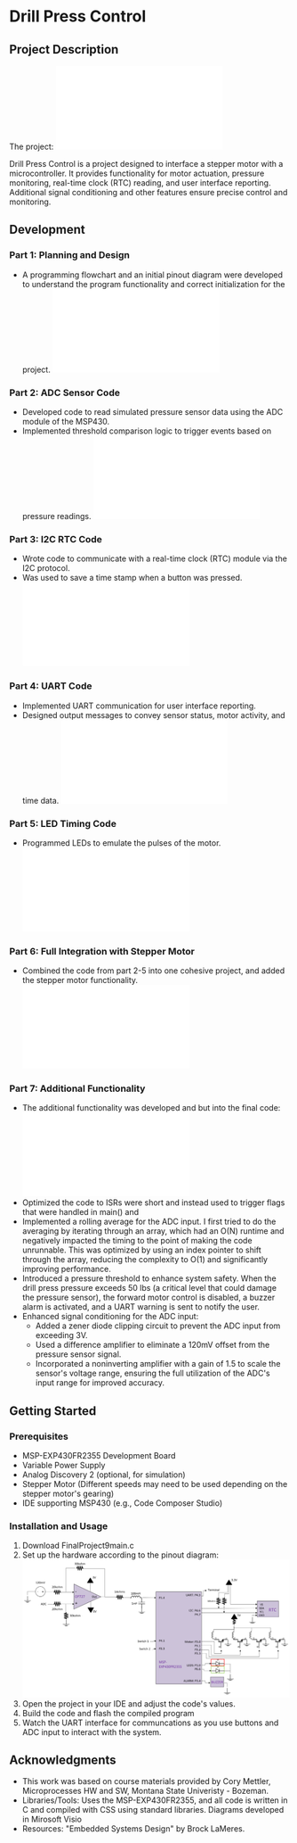 # Drill Press Control

## Project Description
The project: ![Final Code](FinalProject9main.c)

Drill Press Control is a project designed to interface a stepper motor with a microcontroller. It provides functionality for motor actuation, pressure monitoring, real-time clock (RTC) reading, and user interface reporting. Additional signal conditioning and other features ensure precise control and monitoring.

## Development
### Part 1: Planning and Design
- A programming flowchart and an initial pinout diagram were developed to understand the program functionality and correct initialization for the project.
   ![MSP430 Connections to External Hardware](Part9_Flowchart.pdf)

### Part 2: ADC Sensor Code
- Developed code to read simulated pressure sensor data using the ADC module of the MSP430.
- Implemented threshold comparison logic to trigger events based on pressure readings.
   ![ADC Sensor Code](FinalProject1.c)

### Part 3: I2C RTC Code
- Wrote code to communicate with a real-time clock (RTC) module via the I2C protocol.
- Was used to save a time stamp when a button was pressed.
   ![I2C RTC Code](FinalProject2.c)

### Part 4: UART Code
- Implemented UART communication for user interface reporting.
- Designed output messages to convey sensor status, motor activity, and time data.
   ![UART Code](FinalProject3.c)

### Part 5: LED Timing Code
- Programmed LEDs to emulate the pulses of the motor.
   ![LED Timing Code](FinalProject4.c)

### Part 6: Full Integration with Stepper Motor
- Combined the code from part 2-5 into one cohesive project, and added the stepper motor functionality.
   ![Full Integration Code](FinalProject8main3.c)

### Part 7: Additional Functionality
- The additional functionality was developed and but into the final code:
   ![Final Code](FinalProjet9main.c)
- Optimized the code to ISRs were short and instead used to trigger flags that were handled in main() and 
- Implemented a rolling average for the ADC input. I first tried to do the averaging by iterating through an array, which had an O(N) runtime and negatively impacted the timing to the point of making the code unrunnable. This was optimized by using an index pointer to shift through the array, reducing the complexity to O(1) and significantly improving performance.  
- Introduced a pressure threshold to enhance system safety. When the drill press pressure exceeds 50 lbs (a critical level that could damage the pressure sensor), the forward motor control is disabled, a buzzer alarm is activated, and a UART warning is sent to notify the user.  
- Enhanced signal conditioning for the ADC input:  
  - Added a zener diode clipping circuit to prevent the ADC input from exceeding 3V.  
  - Used a difference amplifier to eliminate a 120mV offset from the pressure sensor signal.  
  - Incorporated a noninverting amplifier with a gain of 1.5 to scale the sensor's voltage range, ensuring the full utilization of the ADC's input range for improved accuracy.  

## Getting Started
### Prerequisites
- MSP-EXP430FR2355 Development Board
- Variable Power Supply
- Analog Discovery 2 (optional, for simulation)
- Stepper Motor (Different speeds may need to be used depending on the stepper motor's gearing)
- IDE supporting MSP430 (e.g., Code Composer Studio)

### Installation and Usage
1. Download FinalProject9main.c
2. Set up the hardware according to the pinout diagram:
   ![MSP430 Connections to External Hardware](Pinout_Diagram_Pt9.png)
5. Open the project in your IDE and adjust the code's values.
6. Build the code and flash the compiled program
8. Watch the UART interface for communcations as you use buttons and ADC input to interact with the system.

## Acknowledgments
- This work was based on course materials provided by Cory Mettler, Microprocesses HW and SW, Montana State Univeristy - Bozeman.
- Libraries/Tools: Uses the MSP-EXP430FR2355, and all code is written in C and compiled with CSS using standard libraries. Diagrams developed in Mirosoft Visio
- Resources: "Embedded Systems Design" by Brock LaMeres.
